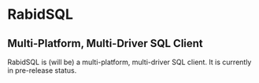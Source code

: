 # RabidSQL
## Multi-Platform, Multi-Driver SQL Client

RabidSQL is (will be) a multi-platform, multi-driver SQL client. It is currently
in pre-release status.